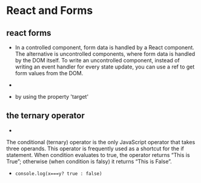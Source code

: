 # React and Forms

## react forms

- In a controlled component, form data is handled by a React component. The alternative is uncontrolled components, where form data is handled by the DOM itself. To write an uncontrolled component, instead of writing an event handler for every state update, you can use a ref to get form values from the DOM.

- 

- by using the property 'target'

## the ternary operator
- 
The conditional (ternary) operator is the only JavaScript operator that takes three operands. This operator is frequently used as a shortcut for the if statement. When condition evaluates to true, the operator returns “This is True”; otherwise (when condition is falsy) it returns “This is False”.

- ``` console.log(x===y? true : false) ```

